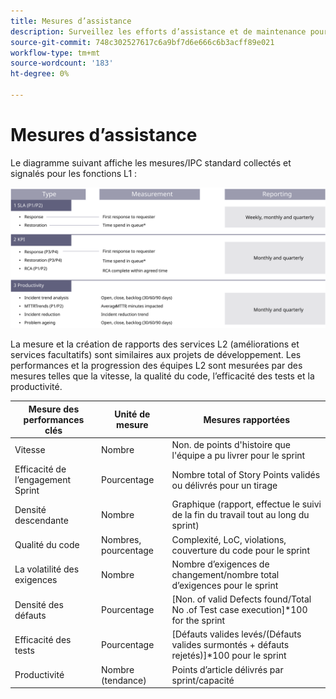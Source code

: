 ```yaml
---
title: Mesures d’assistance
description: Surveillez les efforts d’assistance et de maintenance pour votre mise en oeuvre Adobe Commerce à l’aide de mesures courantes.
source-git-commit: 748c302527617c6a9bf7d6e666c6b3acff89e021
workflow-type: tm+mt
source-wordcount: '183'
ht-degree: 0%

---
```



# Mesures d’assistance

Le diagramme suivant affiche les mesures/IPC standard collectés et signalés pour les fonctions L1 :

![Diagramme affichant les mesures SLA](../../assets/playbooks/sla-metrics.svg)

La mesure et la création de rapports des services L2 (améliorations et services facultatifs) sont similaires aux projets de développement. Les performances et la progression des équipes L2 sont mesurées par des mesures telles que la vitesse, la qualité du code, l’efficacité des tests et la productivité.

| Mesure des performances clés | Unité de mesure | Mesures rapportées |
|------------------------------|---------------------|------------------------------------------------------------------------------------|
| Vitesse | Nombre | Non. de points d&#39;histoire que l&#39;équipe a pu livrer pour le sprint |
| Efficacité de l’engagement Sprint | Pourcentage | Nombre total of Story Points validés ou délivrés pour un tirage |
| Densité descendante | Nombre | Graphique (rapport, effectue le suivi de la fin du travail tout au long du sprint) |
| Qualité du code | Nombres, pourcentage | Complexité, LoC, violations, couverture du code pour le sprint |
| La volatilité des exigences | Nombre | Nombre d’exigences de changement/nombre total d’exigences pour le sprint |
| Densité des défauts | Pourcentage | [Non. of valid Defects found/Total No .of Test case execution]*100 for the sprint |
| Efficacité des tests | Pourcentage | [Défauts valides levés/(Défauts valides surmontés + défauts rejetés)]*100 pour le sprint |
| Productivité | Nombre (tendance) | Points d’article délivrés par sprint/capacité |